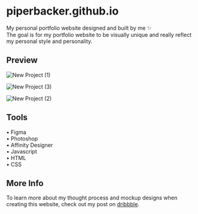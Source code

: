 # piperbacker.github.io

My personal portfolio website designed and built by me ✨ <br>
The goal is for my portfolio website to be visually unique and really reflect my personal style and personality.

## Preview
![New Project (1)](https://github.com/piperbacker/piperbacker.github.io/assets/69812775/2b839e13-3bdc-48cf-a999-283cd51080d8)

![New Project (3)](https://github.com/piperbacker/piperbacker.github.io/assets/69812775/239c2e6e-3354-4cee-920a-4dc6f1c88921)

![New Project (2)](https://github.com/piperbacker/piperbacker.github.io/assets/69812775/1294f876-2471-436d-8333-6cb047000106)

## Tools
• Figma <br>
• Photoshop  <br>
• Affinity Designer  <br>
• Javascript  <br>
• HTML  <br>
• CSS  <br>

## More Info
To learn more about my thought process and mockup designs when creating this website, check out my post on [dribbble](https://dribbble.com/shots/23807920-Portfolio-Website-Design).
